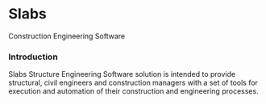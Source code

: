 # Slabs
Construction Engineering Software

### Introduction
Slabs Structure Engineering Software solution is intended to provide structural, civil engineers and construction managers
with a set of tools for execution and automation of their construction and engineering processes.

